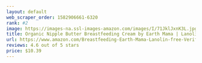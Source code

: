 ```yaml
---
layout: default 
﻿web_scraper_order: 1582906661-6320
rank: #2
image: https://images-na.ssl-images-amazon.com/images/I/71JklJxnK3L.jpg
title: Organic Nipple Butter Breastfeeding Cream by Earth Mama | Lanolin-free, Safe for Nursing &…
url: https://www.amazon.com/Breastfeeding-Earth-Mama-Lanolin-free-Verified/dp/B000JVCBBG/ref=zg_mw_hpc_2?_encoding=UTF8&psc=1&refRID=AKFJNXASQBPB6KPJQJKV
reviews: 4.6 out of 5 stars
price: $10.39 
---
```

